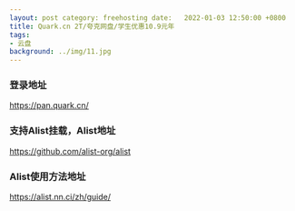 ```yaml
---
layout: post category: freehosting date:   2022-01-03 12:50:00 +0800
title: Quark.cn 2T/夸克网盘/学生优惠10.9元年
tags:
- 云盘
background: ../img/11.jpg
---
```




### 登录地址<br>
https://pan.quark.cn/

### 支持Alist挂载，Alist地址<br>
https://github.com/alist-org/alist

### Alist使用方法地址<br>
https://alist.nn.ci/zh/guide/
